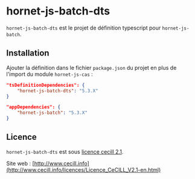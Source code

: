 # hornet-js-batch-dts

`hornet-js-batch-dts` est le projet de définition typescript pour `hornet-js-batch`.

## Installation

Ajouter la définition dans le fichier `package.json` du projet en plus de l'import du module `hornet-js-cas` :

```json
"tsDefinitionDependencies": {
    "hornet-js-batch-dts": "5.3.X"
}

"appDependencies": {
    "hornet-js-batch": "5.3.X"
}
```
## Licence

`hornet-js-batch-dts` est sous [licence cecill 2.1](./LICENSE.md).

Site web : [http://www.cecill.info](http://www.cecill.info/licences/Licence_CeCILL_V2.1-en.html)
